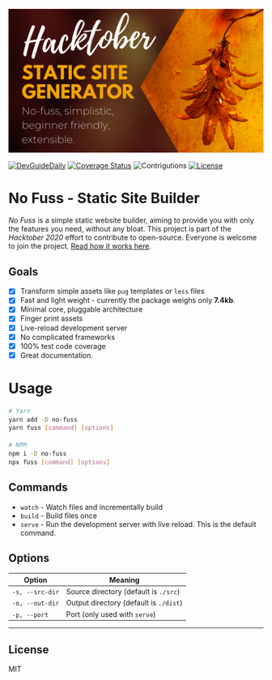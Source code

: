 ![No Fuss - Hacktober Poster](./docs/assets/readme-poster.png)

[![DevGuideDaily](https://circleci.com/gh/DevGuideDaily/no-fuss.svg?style=shield)](https://circleci.com/gh/DevGuideDaily/no-fuss)
[![Coverage Status](https://coveralls.io/repos/github/DevGuideDaily/no-fuss/badge.svg?branch=main)](https://coveralls.io/github/DevGuideDaily/no-fuss?branch=main)
![Contrigutions](https://img.shields.io/badge/contributions-welcome-default.svg)
[![License](https://img.shields.io/badge/license-MIT-default.svg)](./LICENSE)


# No Fuss - Static Site Builder

*No Fuss* is a simple static website builder, aiming to provide you with only the features you need, without any bloat. This project is part of the *Hacktober 2020* effort to contribute to open-source. Everyone is welcome to join the project. [Read how it works here](./docs/README.md).

## Goals

- [x] Transform simple assets like `pug` templates or `less` files
- [x] Fast and light weight - currently the package weighs only **7.4kb**.
- [x] Minimal core, pluggable architecture
- [x] Finger print assets
- [x] Live-reload development server
- [x] No complicated frameworks
- [x] 100% test code coverage
- [x] Great documentation.

# Usage

```bash
# Yarn
yarn add -D no-fuss
yarn fuss [command] [options]

# NPM
npm i -D no-fuss
npx fuss [command] [options]
```

## Commands

- `watch` - Watch files and incrementally build
- `build` - Build files once
- `serve` - Run the development server with live reload. This is the default command.

## Options

| Option          | Meaning                                |
| --------------- | -------------------------------------- |
| `-s, --src-dir` | Source directory (default is `./src`)  |
| `-o, --out-dir` | Output directory (default is `./dist`) |
| `-p, --port`    | Port (only used with `serve`)          |

---

## License

MIT

